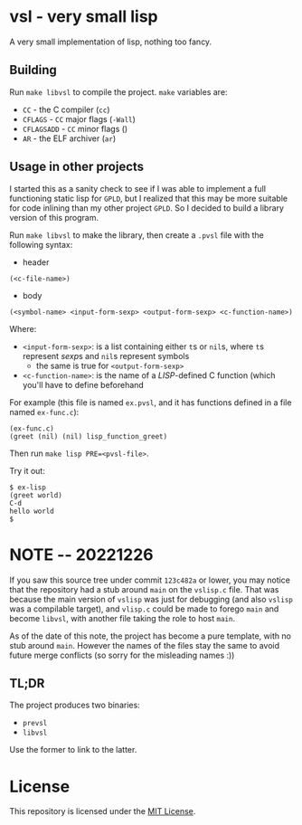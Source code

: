 # vsl - very small lisp

A very small implementation of lisp, nothing too fancy.

## Building

Run `make libvsl` to compile the project. `make` variables are:

- `CC` - the C compiler (`cc`)
- `CFLAGS` - `CC` major flags (`-Wall`)
- `CFLAGSADD` - `CC` minor flags ()
- `AR` - the ELF archiver (`ar`)

## Usage in other projects
<!-- TODO: this is wrong, and/or incomplete -->

I started this as a sanity check to see if I was able to implement a full
functioning static lisp for `GPLD`, but I realized that this may be more
suitable for code inlining than my other project `GPLD`. So I decided to build a
library version of this program.

Run `make libvsl` to make the library, then create a `.pvsl` file with the
following syntax:

- header
```
(<c-file-name>)
```

- body
```
(<symbol-name> <input-form-sexp> <output-form-sexp> <c-function-name>)
```

Where:

- `<input-form-sexp>`: is a list containing either `t`s or `nil`s, where `t`s
  represent *sexp*s and `nil`s represent symbols
  - the same is true for `<output-form-sexp>`
- `<c-function-name>`: is the name of a *LISP*-defined C function (which you'll
  have to define beforehand

For example (this file is named `ex.pvsl`, and it has functions defined in a
file named `ex-func.c`):

```
(ex-func.c)
(greet (nil) (nil) lisp_function_greet)
```

Then run `make lisp PRE=<pvsl-file>`.

Try it out:

``` shell
$ ex-lisp
(greet world)
C-d
hello world
$
```

# NOTE -- 20221226

If you saw this source tree under commit `123c482a` or lower, you may notice
that the repository had a stub around `main` on the `vslisp.c` file. That was
because the main version of `vslisp` was just for debugging (and also `vslisp`
was a compilable target), and `vlisp.c` could be made to forego `main` and
become `libvsl`, with another file taking the role to host `main`.

As of the date of this note, the project has become a pure template, with no
stub around `main`. However the names of the files stay the same to avoid
future merge conflicts (so sorry for the misleading names :))

## TL;DR

The project produces two binaries:

- `prevsl`
- `libvsl`

Use the former to link to the latter.

# License

This repository is licensed under the [MIT
License](https://opensource.org/licenses/MIT).
